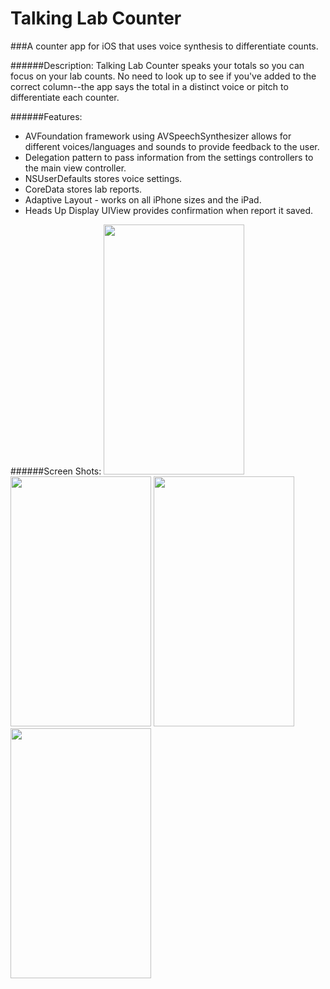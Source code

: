 # Talking Lab Counter

###A counter app for iOS that uses voice synthesis to differentiate counts.

######Description: 
Talking Lab Counter speaks your totals so you can focus on your lab counts. No need to look up to see if you've added to the correct column--the app says the total in a distinct voice or pitch to differentiate each counter.

######Features: 
- AVFoundation framework using AVSpeechSynthesizer allows for different voices/languages and sounds to provide feedback to the user.
- Delegation pattern to pass information from the settings controllers to the main view controller.
- NSUserDefaults stores voice settings.
- CoreData stores lab reports.
- Adaptive Layout - works on all iPhone sizes and the iPad.
- Heads Up Display UIView provides confirmation when report it saved.

######Screen Shots:
<img src="http://charlesgrier.com/screen_shots/TalkingCounter_MainScreen.png" height="400" width="225">
<img src="http://charlesgrier.com/screen_shots/TalkingCounter_SettingsScreen.png" height="400" width="225">
<img src="http://charlesgrier.com/screen_shots/TalkingCounter_HUDScreen.png" height="400" width="225">
<img src="http://charlesgrier.com/screen_shots/TalkingCounter_EmailScreen.png" height="400" width="225">
